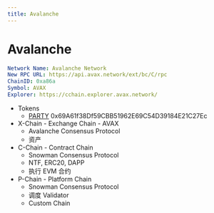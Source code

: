 ```yaml
---
title: Avalanche
---
```


# Avalanche

```yaml
Network Name: Avalanche Network
New RPC URL: https://api.avax.network/ext/bc/C/rpc
ChainID: 0xa86a
Symbol: AVAX
Explorer: https://cchain.explorer.avax.network/
```

- Tokens
  - [PARTY](./swap/partyswap.md) 0x69A61f38Df59CBB51962E69C54D39184E21C27Ec
- X-Chain - Exchange Chain - AVAX
  - Avalanche Consensus Protocol
  - 资产
- C-Chain - Contract Chain
  - Snowman Consensus Protocol
  - NTF, ERC20, DAPP
  - 执行 EVM 合约
- P-Chain - Platform Chain
  - Snowman Consensus Protocol
  - 调度 Validator
  - Custom Chain
